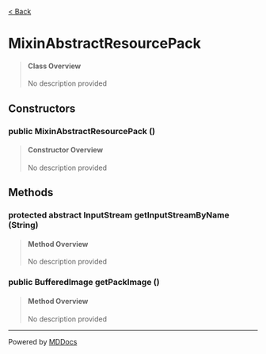 [< Back](..)
# MixinAbstractResourcePack #
>#### Class Overview ####
>No description provided
## Constructors ##
### public MixinAbstractResourcePack () ###
>#### Constructor Overview ####
>No description provided
>
## Methods ##
### protected abstract InputStream getInputStreamByName (String) ###
>#### Method Overview ####
>No description provided
>
### public BufferedImage getPackImage () ###
>#### Method Overview ####
>No description provided
>

---
Powered by [MDDocs](https://github.com/VRCube/MDDocs)